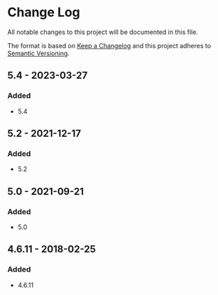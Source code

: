 # Change Log
All notable changes to this project will be documented in this file.

The format is based on [Keep a Changelog](http://keepachangelog.com/)
and this project adheres to [Semantic Versioning](http://semver.org/).

## 5.4 - 2023-03-27
### Added
- 5.4

## 5.2 - 2021-12-17
### Added
- 5.2

## 5.0 - 2021-09-21
### Added
- 5.0

## 4.6.11 - 2018-02-25
### Added
- 4.6.11

[Unreleased]: https://github.com/Unidata/tdm-docker/compare/v5.2...HEAD
[5.2]: https://github.com/Unidata/tdm-docker/compare/v5.0...v5.2
[5.0]: https://github.com/Unidata/tdm-docker/compare/v4.6.11...v5.0
